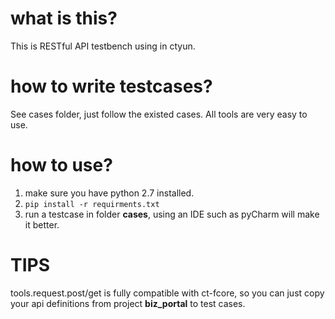 # what is this?

This is RESTful API testbench using in ctyun.

# how to write testcases?

See cases folder, just follow the existed cases. All tools are very easy to use.

# how to use?

1. make sure you have python 2.7 installed.
2. `pip install -r requirments.txt`
3. run a testcase in folder **cases**, using an IDE such as pyCharm will make it better.

# TIPS

tools.request.post/get is fully compatible with ct-fcore, so you can just copy your api definitions from project **biz_portal** to test cases.